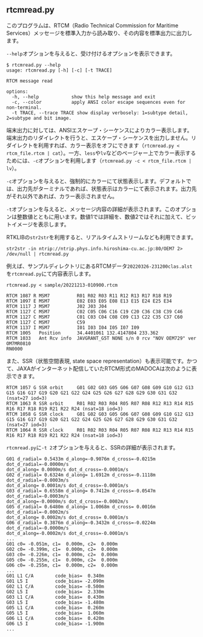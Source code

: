 ## rtcmread.py

このプログラムは、RTCM（Radio Technical Commission for Maritime Services）メッセージを標準入力から読み取り、その内容を標準出力に出力します。

``--help``オプションを与えると、受け付けるオプションを表示できます。

```
$ rtcmread.py --help
usage: rtcmread.py [-h] [-c] [-t TRACE]

RTCM message read

options:
  -h, --help            show this help message and exit
  -c, --color           apply ANSI color escape sequences even for non-terminal.
  -t TRACE, --trace TRACE show display verbosely: 1=subtype detail, 2=subtype and bit image.
```

端末出力に対しては、ANSIエスケープ・シーケンスによりカラー表示します。端末出力のリダイレクトを行うと、エスケープ・シーケンスを出力しません。リダイレクトを利用すれば、カラー表示をオフにできます（``rtcmread.py < rtcm_file.rtcm | cat``）。一方、``less``や``lv``などのページャー上でカラー表示するためには、``-c``オプションを利用します（``rtcmread.py -c < rtcm_file.rtcm | lv``）。

``-c``オプションを与えると、強制的にカラーにて状態表示します。デフォルトでは、出力先がターミナルであれば、状態表示はカラーにて表示されます。出力先がそれ以外であれば、カラー表示されません。

``-t``オプションを与えると、メッセージ内容の詳細が表示されます。このオプションは整数値とともに用います。数値1では詳細を、数値2ではそれに加えて、ビットイメージを表示します。

RTKLIBの``str2str``を利用すると、リアルタイムストリームなども利用できます。
```
str2str -in ntrip://ntrip.phys.info.hiroshima-cu.ac.jp:80/OEM7 2> /dev/null | rtcmread.py
```

例えば、サンプルディレクトリにあるRTCMデータ``20220326-231200clas.alst``を``rtcmread.py``にて内容表示します。

```
rtcmread.py < sample/20221213-010900.rtcm

RTCM 1087 R MSM7          R01 R02 R03 R11 R12 R13 R17 R18 R19
RTCM 1097 E MSM7          E02 E03 E05 E08 E13 E15 E24 E25 E34
RTCM 1117 J MSM7          J02 J03 J04
RTCM 1127 C MSM7          C02 C05 C06 C16 C19 C20 C36 C38 C39 C46
RTCM 1127 C MSM7          C01 C03 C04 C08 C09 C13 C22 C35 C37 C60
RTCM 1127 C MSM7          C59
RTCM 1137 I MSM7          I01 I03 I04 I05 I07 I09
RTCM 1005   Position      34.4401061 132.4147804 233.362
RTCM 1033   Ant Rcv info  JAVGRANT_G5T NONE s/n 0 rcv "NOV OEM729" ver OM7MR0810
RN0000
```

また、SSR（状態空間表現, state space representation）も表示可能です。かつて、JAXAがインターネット配信していたRTCM形式のMADOCAは次のように表示できます。

```
RTCM 1057 G SSR orbit     G01 G02 G03 G05 G06 G07 G08 G09 G10 G12 G13 G15 G16 G17 G19 G20 G21 G22 G24 G25 G26 G27 G28 G29 G30 G31 G32 (nsat=27 iod=3)
RTCM 1063 R SSR orbit     R01 R02 R03 R04 R05 R07 R08 R12 R13 R14 R15 R16 R17 R18 R19 R21 R22 R24 (nsat=18 iod=3)
RTCM 1058 G SSR clock     G01 G02 G03 G05 G06 G07 G08 G09 G10 G12 G13 G15 G16 G17 G19 G20 G21 G22 G24 G25 G26 G27 G28 G29 G30 G31 G32 (nsat=27 iod=3)
RTCM 1064 R SSR clock     R01 R02 R03 R04 R05 R07 R08 R12 R13 R14 R15 R16 R17 R18 R19 R21 R22 R24 (nsat=18 iod=3)
```

``rtcmread.py``に``-t 2``オプションを与えると、SSRの詳細が表示されます。

```
G01 d_radial= 0.5433m d_along=-0.9076m d_cross=-0.0215m dot_d_radial=-0.0000m/s
dot_d_along= 0.0000m/s dot_d_cross=-0.0001m/s
G02 d_radial= 0.6324m d_along= 1.6912m d_cross=-0.1118m dot_d_radial=-0.0003m/s
dot_d_along= 0.0001m/s dot_d_cross=-0.0001m/s
G03 d_radial= 0.6558m d_along= 0.7412m d_cross=-0.0547m dot_d_radial=-0.0003m/s
dot_d_along=-0.0000m/s dot_d_cross=-0.0002m/s
G05 d_radial= 0.6480m d_along= 1.0068m d_cross= 0.0016m dot_d_radial=-0.0002m/s
dot_d_along= 0.0002m/s dot_d_cross= 0.0001m/s
G06 d_radial= 0.3876m d_along=-0.3432m d_cross=-0.0224m dot_d_radial=-0.0000m/s
dot_d_along=-0.0002m/s dot_d_cross=-0.0001m/s
...
G01 c0= -0.051m, c1=  0.000m, c2=  0.000m
G02 c0= -0.399m, c1=  0.000m, c2=  0.000m
G03 c0= -0.226m, c1=  0.000m, c2=  0.000m
G05 c0= -0.255m, c1=  0.000m, c2=  0.000m
G06 c0= -0.255m, c1=  0.000m, c2=  0.000m
...
G01 L1 C/A        code_bias=  0.340m
G01 L5 I          code_bias= -2.090m
G02 L1 C/A        code_bias= -0.500m
G02 L5 I          code_bias=  2.330m
G03 L1 C/A        code_bias=  0.430m
G03 L5 I          code_bias= -1.480m
G05 L1 C/A        code_bias=  0.260m
G05 L5 I          code_bias=  1.060m
G06 L1 C/A        code_bias=  0.420m
G06 L5 I          code_bias= -1.900m
...
```
